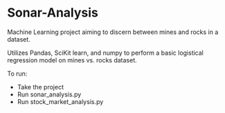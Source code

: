 # Sonar-Analysis
 Machine Learning project aiming to discern between mines and rocks in a dataset.

Utilizes Pandas, SciKit learn, and numpy to perform a basic logistical regression model on mines vs. rocks dataset.

To run:
- Take the project
- Run sonar_analysis.py
- Run stock_market_analysis.py
